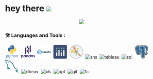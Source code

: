 <h1>
  hey there
  <img src="https://media.giphy.com/media/hvRJCLFzcasrR4ia7z/giphy.gif" width="30px"/>
</h1>

<div id="header" align="center">
  <img src="https://media.giphy.com/media/3oKIPEqDGUULpEU0aQ/giphy.gif?cid=790b7611bem7etrib2lry0jzrjppqhcfz6h2hotqtmlw9u0p&ep=v1_gifs_search&rid=giphy.gif&ct=g" width="200"/>
</div>

### :hammer_and_wrench: Languages and Tools :
<div>
  <img src="https://raw.githubusercontent.com/devicons/devicon/ca28c779441053191ff11710fe24a9e6c23690d6/icons/python/python-original-wordmark.svg" title="Python" alt="Python" width="45" height="45"/>&nbsp;
  <img src="https://raw.githubusercontent.com/devicons/devicon/ca28c779441053191ff11710fe24a9e6c23690d6/icons/pandas/pandas-original-wordmark.svg" title="Pandas" alt="Pandas" width="45" height="45"/>&nbsp;
  <img src="https://raw.githubusercontent.com/devicons/devicon/ca28c779441053191ff11710fe24a9e6c23690d6/icons/numpy/numpy-original-wordmark.svg" title="NumPy" alt="NumPy" width="45" height="45"/>&nbsp;
  <img src="https://raw.githubusercontent.com/devicons/devicon/ca28c779441053191ff11710fe24a9e6c23690d6/icons/plotly/plotly-original.svg" title="plotly" alt="plotly" width="45" height="45"/>&nbsp;
  <img src="https://raw.githubusercontent.com/devicons/devicon/ca28c779441053191ff11710fe24a9e6c23690d6/icons/matplotlib/matplotlib-original.svg" title="plt" alt="plt" width="45" height="45"/>&nbsp;
  <img src="https://seaborn.pydata.org/_images/logo-tall-lightbg.svg" title="sns" alt="sns" width="45" height="45"/>&nbsp;
  <img src="https://img.icons8.com/?size=100&id=9Kvi1p1F0tUo&format=png&color=000000" title="tableau" alt="tableau" width="45" height="45"/>&nbsp;
  <img src="https://e7.pngegg.com/pngimages/756/673/png-clipart-database-management-system-computer-icons-microsoft-sql-server-corresponding-miscellaneous-angle.png" title="sql" alt="sql" width="45" height="45"/>&nbsp;
  <img src="https://raw.githubusercontent.com/devicons/devicon/ca28c779441053191ff11710fe24a9e6c23690d6/icons/postgresql/postgresql-original.svg" title="postgresql" alt="postgresql" width="45" height="45"/>&nbsp;
  <img src="https://raw.githubusercontent.com/devicons/devicon/ca28c779441053191ff11710fe24a9e6c23690d6/icons/mysql/mysql-original.svg" title="mysql" alt="mysql" width="45" height="45"/>&nbsp;
  <img src="https://img.icons8.com/?size=100&id=OkBCty7GwbXX&format=png&color=000000" title="dbeav" alt="dbeav" width="45" height="45"/>&nbsp;
  <img src="https://img.icons8.com/?size=100&id=BEMhRoRy403e&format=png&color=000000" title="xls" alt="xls" width="45" height="45"/>&nbsp;
  <img src="https://img.icons8.com/?size=100&id=ifP93G7BXUhU&format=png&color=000000" title="ppt" alt="ppt" width="45" height="45"/>&nbsp;
  <img src="https://img.icons8.com/?size=100&id=38388&format=png&color=000000" title="git" alt="git" width="45" height="45"/>&nbsp;
  <img src="https://img.icons8.com/?size=100&id=uvqblhgSBjZy&format=png&color=000000" title="1c" alt="1c" width="45" height="45"/>&nbsp
</div>

